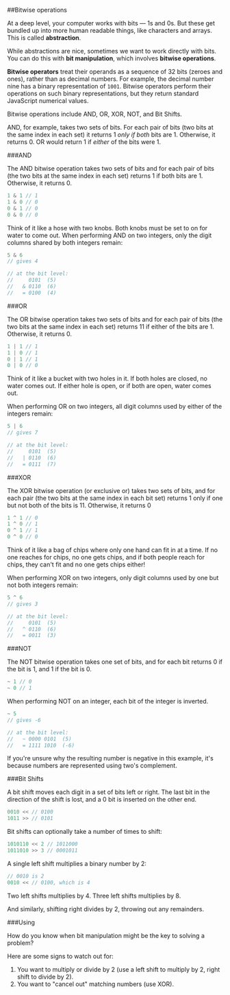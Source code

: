 
##Bitwise operations

At a deep level, your computer works with bits — 1s and 0s. But these get bundled
up into more human readable things, like characters and arrays. This is called **abstraction**.

While abstractions are nice, sometimes we want to work directly with bits. You can
do this with **bit manipulation**, which involves **bitwise operations**.

**Bitwise operators** treat their operands as a sequence of 32 bits (zeroes and ones),
rather than as decimal numbers. For example, the decimal number nine has a binary
representation of ```1001```. Bitwise operators perform their operations on such
binary representations, but they return standard JavaScript numerical values.

Bitwise operations include AND, OR, XOR, NOT, and Bit Shifts.

AND, for example, takes two sets of bits. For each pair of bits (two bits at the
same index in each set) it returns 1 _only if both_ bits are 1. Otherwise, it
returns 0. OR would return 1 if _either_ of the bits were 1.

###AND

The AND bitwise operation takes two sets of bits and for each pair of bits (the two bits
at the same index in each set) returns 1 if both bits are 1. Otherwise, it returns 0.

```javascript
1 & 1 // 1
1 & 0 // 0
0 & 1 // 0
0 & 0 // 0
```

Think of it like a hose with two knobs. Both knobs must be set to on for water to come out.
When performing AND on two integers, only the digit columns shared by both integers remain:

```javascript
5 & 6
// gives 4

// at the bit level:
//     0101  (5)
//   & 0110  (6)
//   = 0100  (4)
```

###OR

The OR bitwise operation takes two sets of bits and for each pair of bits (the two bits
at the same index in each set) returns 11 if either of the bits are 1. Otherwise, it returns 0.

```javascript
1 | 1 // 1
1 | 0 // 1
0 | 1 // 1
0 | 0 // 0
```

Think of it like a bucket with two holes in it. If both holes are closed, no water
comes out. If either hole is open, or if both are open, water comes out.

When performing OR on two integers, all digit columns used by either of the
integers remain:

```javascript
5 | 6
// gives 7

// at the bit level:
//     0101  (5)
//   | 0110  (6)
//   = 0111  (7)
```

###XOR

The XOR bitwise operation (or exclusive or) takes two sets of bits, and for each
pair (the two bits at the same index in each bit set) returns 1 only if one but
not both of the bits is 11. Otherwise, it returns 0

```javascript
1 ^ 1 // 0
1 ^ 0 // 1
0 ^ 1 // 1
0 ^ 0 // 0
```

Think of it like a bag of chips where only one hand can fit in at a time. If no
one reaches for chips, no one gets chips, and if both people reach for chips,
they can't fit and no one gets chips either!

When performing XOR on two integers, only digit columns used by one but not both
integers remain:

```javascript
5 ^ 6
// gives 3

// at the bit level:
//     0101  (5)
//   ^ 0110  (6)
//   = 0011  (3)
```

###NOT

The NOT bitwise operation takes one set of bits, and for each bit returns 0 if
the bit is 1, and 1 if the bit is 0.

```javascript
~ 1 // 0
~ 0 // 1
```

When performing NOT on an integer, each bit of the integer is inverted.

```javascript
~ 5
// gives -6

// at the bit level:
//   ~ 0000 0101  (5)
//   = 1111 1010  (-6)
```

If you're unsure why the resulting number is negative in this example, it's
because numbers are represented using two's complement.

###Bit Shifts

A bit shift moves each digit in a set of bits left or right. The last bit in the
direction of the shift is lost, and a 0 bit is inserted on the other end.

```javascript
0010 << // 0100
1011 >> // 0101
```

Bit shifts can optionally take a number of times to shift:

```javascript
1010110 << 2 // 1011000
1011010 >> 3 // 0001011
```

A single left shift multiplies a binary number by 2:

```javascript
// 0010 is 2
0010 << // 0100, which is 4
```

Two left shifts multiplies by 4. Three left shifts multiplies by 8.

And similarly, shifting right divides by 2, throwing out any remainders.

###Using

How do you know when bit manipulation might be the key to solving a problem?

Here are some signs to watch out for:

1. You want to multiply or divide by 2 (use a left shift to multiply by 2, right
shift to divide by 2).
2. You want to "cancel out" matching numbers (use XOR).

